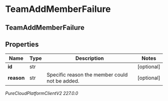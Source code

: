 # TeamAddMemberFailure

## TeamAddMemberFailure

## Properties

|Name | Type | Description | Notes|
|------------ | ------------- | ------------- | -------------|
| **id** | str |  | [optional] |
| **reason** | str | Specific reason the member could not be added. | [optional] |



_PureCloudPlatformClientV2 227.0.0_
